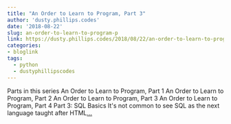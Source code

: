 ```yaml
---
title: "An Order to Learn to Program, Part 3"
author: 'dusty.phillips.codes'
date: '2018-08-22'
slug: an-order-to-learn-to-program-p
link: https://dusty.phillips.codes/2018/08/22/an-order-to-learn-to-program-part-3/
categories:
- bloglink
tags:
  - python
  - dustyphillipscodes
---
```


Parts in this series An Order to Learn to Program, Part 1 An Order to Learn to Program, Part 2 An Order to Learn to Program, Part 3 An Order to Learn to Program, Part 4 Part 3: SQL Basics It's not common to see SQL as the next language taught after HTML[... <i class="fas fa-external-link-alt"></i>](https://dusty.phillips.codes/2018/08/22/an-order-to-learn-to-program-part-3/)

